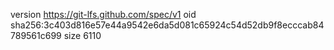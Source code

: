 version https://git-lfs.github.com/spec/v1
oid sha256:3c403d816e57e44a9542e6da5d081c65924c54d52db9f8ecccab84789561c699
size 6110
